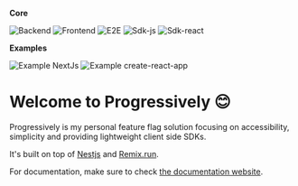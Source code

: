 **Core**

![Backend](https://github.com/mfrachet/progressively/actions/workflows/backend.yml/badge.svg) ![Frontend](https://github.com/mfrachet/progressively/actions/workflows/frontend.yml/badge.svg) ![E2E](https://github.com/mfrachet/progressively/actions/workflows/e2e.yml/badge.svg) ![Sdk-js](https://github.com/mfrachet/progressively/actions/workflows/sdk.yml/badge.svg) ![Sdk-react](https://github.com/mfrachet/progressively/actions/workflows/sdk-react.yml/badge.svg)

**Examples**

![Example NextJs](https://github.com/mfrachet/progressively/actions/workflows/example-nextjs.yml/badge.svg) ![Example create-react-app](https://github.com/mfrachet/progressively/actions/workflows/example-cra.yml/badge.svg)

# Welcome to Progressively :blush:

Progressively is my personal feature flag solution focusing on accessibility, simplicity and providing lightweight client side SDKs.

It's built on top of [Nestjs](https://nestjs.com/) and [Remix.run](https://remix.run/).

For documentation, make sure to check [the documentation website](https://mfrachet.github.io/progressively/).
